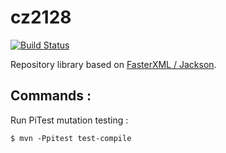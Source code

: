 # cz2128

[![Build Status](https://app.travis-ci.com/adbonnin/cz2128.svg?branch=master)](https://app.travis-ci.com/github/adbonnin/cz2128)

Repository library based on [FasterXML / Jackson](https://github.com/FasterXML/jackson).

## Commands :

Run PiTest mutation testing :

```shell script
$ mvn -Ppitest test-compile
```
